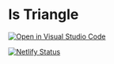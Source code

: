 # Is Triangle

[![Open in Visual Studio Code](https://open.vscode.dev/badges/open-in-vscode.svg)](https://open.vscode.dev/codingwolf-at/is-triangle)

[![Netlify Status](https://api.netlify.com/api/v1/badges/b56bec8a-b0fa-4b44-9ad1-22181ec8c557/deploy-status)](https://app.netlify.com/sites/is-triangle-wolfy/deploys)